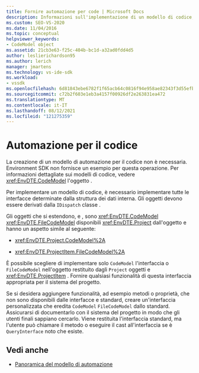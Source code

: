 ```yaml
---
title: Fornire automazione per code | Microsoft Docs
description: Informazioni sull'implementazione di un modello di codice, che richiede l'implementazione di interfacce determinate dalla struttura dei dati interna.
ms.custom: SEO-VS-2020
ms.date: 11/04/2016
ms.topic: conceptual
helpviewer_keywords:
- CodeModel object
ms.assetid: 21cb3e63-f25c-404b-bc1d-a32ad0fdd4d5
author: leslierichardson95
ms.author: lerich
manager: jmartens
ms.technology: vs-ide-sdk
ms.workload:
- vssdk
ms.openlocfilehash: 6d81843ebe6782f1f65acb64c0816f94e958ae82343f3d55efb4dbd8094e9625
ms.sourcegitcommit: c72b2f603e1eb3a4157f00926df2e263831ea472
ms.translationtype: MT
ms.contentlocale: it-IT
ms.lasthandoff: 08/12/2021
ms.locfileid: "121275359"
---
```

# <a name="providing-automation-for-code"></a>Automazione per il codice
La creazione di un modello di automazione per il codice non è necessaria. Environment SDK non fornisce un esempio per questa operazione. Per informazioni dettagliate sui modelli di codice, vedere <xref:EnvDTE.CodeModel> l'oggetto .

 Per implementare un modello di codice, è necessario implementare tutte le interfacce determinate dalla struttura dei dati interna. Gli oggetti devono essere derivati dalla `IDispatch` classe .

 Gli oggetti che si estendono, e , sono <xref:EnvDTE.CodeModel> <xref:EnvDTE.FileCodeModel> disponibili <xref:EnvDTE.Project> dall'oggetto e hanno un aspetto simile al seguente:

- <xref:EnvDTE.Project.CodeModel%2A>

- <xref:EnvDTE.ProjectItem.FileCodeModel%2A>

 È possibile scegliere di implementare solo `CodeModel` l'interfaccia o `FileCodeModel` nell'oggetto restituito dagli `Project` oggetti e <xref:EnvDTE.ProjectItem> . Fornire qualsiasi funzionalità di questa interfaccia appropriata per il sistema del progetto.

 Se si desidera aggiungere funzionalità, ad esempio metodi o proprietà, che non sono disponibili dalle interfacce e standard, creare un'interfaccia personalizzata che eredita `CodeModel` `FileCodeModel` dallo standard. Assicurarsi di documentarlo con il sistema del progetto in modo che gli utenti finali sappiano cercarlo. Viene restituita l'interfaccia standard, ma l'utente può chiamare il metodo o eseguire il cast all'interfaccia se è `QueryInterface` noto che esiste.

## <a name="see-also"></a>Vedi anche
- [Panoramica del modello di automazione](../../extensibility/internals/automation-model-overview.md)
